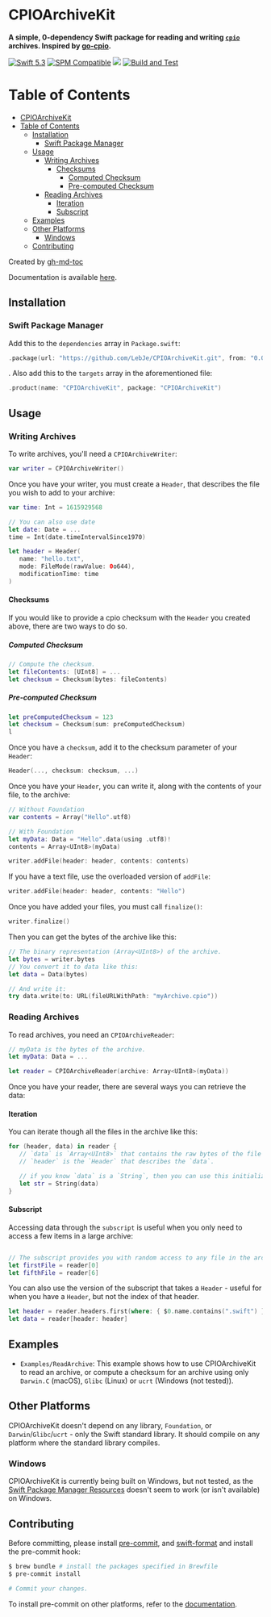 # CPIOArchiveKit

**A simple, 0-dependency Swift package for reading and writing [`cpio`](https://en.wikipedia.org/wiki/Cpio) archives. Inspired by [go-cpio](https://github.com/cavaliercoder/go-cpio).**

[![Swift 5.3](https://img.shields.io/badge/Swift-5.3-brightgreen?logo=swift)](https://swift.org)
[![SPM Compatible](https://img.shields.io/badge/SPM-compatible-brightgreen.svg)](https://swift.org/package-manager)
[![](https://img.shields.io/github/v/tag/LebJe/CPIOArchiveKit)](https://github.com/LebJe/CPIOArchiveKit/releases)
[![Build and Test](https://github.com/LebJe/CPIOArchiveKit/workflows/Build%20and%20Test/badge.svg)](https://github.com/LebJe/CPIOArchiveKit/actions?query=workflow%3A%22Build+and+Test%22)

# Table of Contents

<!--ts-->

-   [CPIOArchiveKit](#cpioarchivekit)
-   [Table of Contents](#table-of-contents)
    -   [Installation](#installation)
        -   [Swift Package Manager](#swift-package-manager)
    -   [Usage](#usage)
        -   [Writing Archives](#writing-archives)
            -   [Checksums](#checksums)
                -   [Computed Checksum](#computed-checksum)
                -   [Pre-computed Checksum](#pre-computed-checksum)
        -   [Reading Archives](#reading-archives)
            -   [Iteration](#iteration)
            -   [Subscript](#subscript)
    -   [Examples](#examples)
    -   [Other Platforms](#other-platforms)
        -   [Windows](#windows)
    -   [Contributing](#contributing)

<!-- Added by: lebje, at: Sun May 16 10:43:16 EDT 2021 -->

<!--te-->

Created by [gh-md-toc](https://github.com/ekalinin/github-markdown-toc)

Documentation is available [here](https://lebje.github.io/CPIOArchiveKit).

## Installation

### Swift Package Manager

Add this to the `dependencies` array in `Package.swift`:

```swift
.package(url: "https://github.com/LebJe/CPIOArchiveKit.git", from: "0.0.1")
```

. Also add this to the `targets` array in the aforementioned file:

```swift
.product(name: "CPIOArchiveKit", package: "CPIOArchiveKit")
```

## Usage

### Writing Archives

To write archives, you'll need a `CPIOArchiveWriter`:

```swift
var writer = CPIOArchiveWriter()
```

Once you have your writer, you must create a `Header`, that describes the file you wish to add to your archive:

```swift
var time: Int = 1615929568

// You can also use date
let date: Date = ...
time = Int(date.timeIntervalSince1970)

let header = Header(
   name: "hello.txt",
   mode: FileMode(rawValue: 0o644),
   modificationTime: time
)
```

#### Checksums

If you would like to provide a cpio checksum with the `Header` you created above, there are two ways to do so.

##### Computed Checksum

```swift
// Compute the checksum.
let fileContents: [UInt8] = ...
let checksum = Checksum(bytes: fileContents)
```

##### Pre-computed Checksum

```swift
let preComputedChecksum = 123
let checksum = Checksum(sum: preComputedChecksum)
l
```

Once you have a `checksum`, add it to the checksum parameter of your `Header`:

```swift
Header(..., checksum: checksum, ...)
```

Once you have your `Header`, you can write it, along with the contents of your file, to the archive:

```swift
// Without Foundation
var contents = Array("Hello".utf8)

// With Foundation
let myData: Data = "Hello".data(using .utf8)!
contents = Array<UInt8>(myData)

writer.addFile(header: header, contents: contents)
```

If you have a text file, use the overloaded version of `addFile`:

```swift
writer.addFile(header: header, contents: "Hello")
```

Once you have added your files, you must call `finalize()`:

```swift
writer.finalize()
```

Then you can get the bytes of the archive like this:

```swift
// The binary representation (Array<UInt8>) of the archive.
let bytes = writer.bytes
// You convert it to data like this:
let data = Data(bytes)

// And write it:
try data.write(to: URL(fileURLWithPath: "myArchive.cpio"))
```

### Reading Archives

To read archives, you need an `CPIOArchiveReader`:

```swift
// myData is the bytes of the archive.
let myData: Data = ...

let reader = CPIOArchiveReader(archive: Array<UInt8>(myData))
```

Once you have your reader, there are several ways you can retrieve the data:

#### Iteration

You can iterate though all the files in the archive like this:

```swift
for (header, data) in reader {
   // `data` is `Array<UInt8>` that contains the raw bytes of the file in the archive.
   // `header` is the `Header` that describes the `data`.

   // if you know `data` is a `String`, then you can use this initializer:
   let str = String(data)
}
```

#### Subscript

Accessing data through the `subscript` is useful when you only need to access a few items in a large archive:

```swift

// The subscript provides you with random access to any file in the archive:
let firstFile = reader[0]
let fifthFile = reader[6]
```

You can also use the version of the subscript that takes a `Header` - useful for when you have a `Header`, but not the index of that header.

```swift
let header = reader.headers.first(where: { $0.name.contains(".swift") })!
let data = reader[header: header]
```

## Examples

-   `Examples/ReadArchive`: This example shows how to use CPIOArchiveKit to read an archive, or compute a checksum for an archive using only `Darwin.C` (macOS), `Glibc` (Linux) or `ucrt` (Windows (not tested)).

## Other Platforms

CPIOArchiveKit doesn't depend on any library, `Foundation`, or `Darwin`/`Glibc`/`ucrt` - only the Swift standard library. It should compile on any platform where the standard library compiles.

### Windows

CPIOArchiveKit is currently being built on Windows, but not tested, as the [Swift Package Manager Resources](https://github.com/apple/swift-evolution/blob/main/proposals/0271-package-manager-resources.md) doesn't seem to work (or isn't available) on Windows.

## Contributing

Before committing, please install [pre-commit](https://pre-commit.com), and [swift-format](https://github.com/nicklockwood/SwiftFormat) and install the pre-commit hook:

```bash
$ brew bundle # install the packages specified in Brewfile
$ pre-commit install

# Commit your changes.
```

To install pre-commit on other platforms, refer to the [documentation](https://pre-commit.com/#install).
